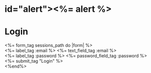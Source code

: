 #  id="alert"><%= alert %></p>
<h1>Login</h1>
<%= form_tag sessions_path do |form| %>
<div class="field">
	<%= label_tag :email %>
	<%= text_field_tag :email %>
</div>
	<div class="field">
		<%= label_tag :password %>
		<%= password_field_tag :password %>
	</div>
	<div class="actions">
		<%= submit_tag "Login" %>
	</div>
<%end%>
